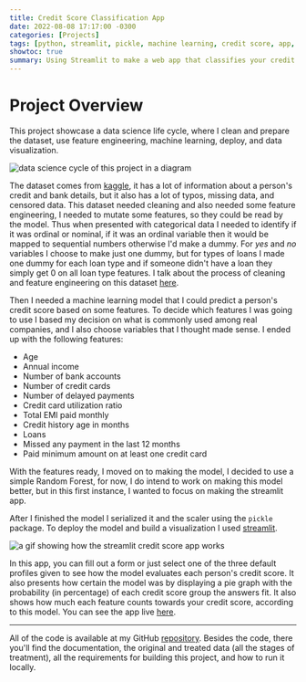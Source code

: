 ```yaml
---
title: Credit Score Classification App
date: 2022-08-08 17:17:00 -0300
categories: [Projects]
tags: [python, streamlit, pickle, machine learning, credit score, app, data visualization, data science, random forest]
showtoc: true
summary: Using Streamlit to make a web app that classifies your credit score using Python
---
```


# Project Overview

This project showcase a data science life cycle, where I clean and prepare the dataset, use feature engineering, machine learning, deploy, and data visualization.

![data science cycle of this project in a diagram](https://ik.imagekit.io/devmedeiros/data-science-cycle_QZwyHaXsP.png?ik-sdk-version=javascript-1.4.3&updatedAt=1659975338736#center)

The dataset comes from [kaggle](https://www.kaggle.com/datasets/parisrohan/credit-score-classification?select=train.csv), it has a lot of information about a person's credit and bank details, but it also has a lot of typos, missing data, and censored data. This dataset needed cleaning and also needed some feature engineering, I needed to mutate some features, so they could be read by the model. Thus when presented with categorical data I needed to identify if it was ordinal or nominal, if it was an ordinal variable then it would be mapped to sequential numbers otherwise I'd make a dummy. For _yes_ and _no_ variables I choose to make just one dummy, but for types of loans I made one dummy for each loan type and if someone didn't have a loan they simply get 0 on all loan type features. I talk about the process of cleaning and feature engineering on this dataset [here](/post/data-cleaning-credit-score/).

Then I needed a machine learning model that I could predict a person's credit score based on some features. To decide which features I was going to use I based my decision on what is commonly used among real companies, and I also choose variables that I thought made sense. I ended up with the following features:

- Age
- Annual income
- Number of bank accounts
- Number of credit cards
- Number of delayed payments
- Credit card utilization ratio
- Total EMI paid monthly
- Credit history age in months
- Loans
- Missed any payment in the last 12 months
- Paid minimum amount on at least one credit card

With the features ready, I moved on to making the model, I decided to use a simple Random Forest, for now, I do intend to work on making this model better, but in this first instance, I wanted to focus on making the streamlit app.

After I finished the model I serialized it and the scaler using the `pickle` package. To deploy the model and build a visualization I used [streamlit](https://streamlit.io/).

![a gif showing how the streamlit credit score app works](https://user-images.githubusercontent.com/33239902/183321842-be97fb04-f00b-4b62-8e6e-2b53d25335a0.gif)

In this app, you can fill out a form or just select one of the three default profiles given to see how the model evaluates each person's credit score. It also presents how certain the model was by displaying a pie graph with the probability (in percentage) of each credit score group the answers fit. It also shows how much each feature counts towards your credit score, according to this model. You can see the app live [here](https://devmedeiros-credit-score-classification-appstreamlit-app-fcakrl.streamlitapp.com/).

---

All of the code is available at my GitHub [repository](https://github.com/devmedeiros/credit-score-classification-app). Besides the code, there you'll find the documentation, the original and treated data (all the stages of treatment), all the requirements for building this project, and how to run it locally.
